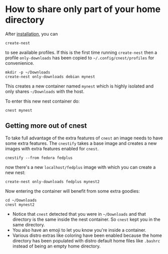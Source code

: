 How to share only part of your home directory
=============================================


After [installation](install.md), you can
```
create-nest
```
to see available profiles. If this is the first time
running `create-nest` then a profile `only-downloads` has been copied to
`~/.config/cnest/profiles` for convenienice.

```
mkdir -p ~/Downloads
create-nest only-downloads debian mynest
```
This creates a new container named `mynest` which is
highly isolated and only shares `~/Downloads` with the host.

To enter this new nest container do:
```
cnest mynest
```

## Getting more out of cnest

To take full advantage of the extra features of `cnest` an image needs to have
some extra features. The `cnestify` takes a base image and creates a new
images with extra features enabled for `cnest`.

```
cnestify --from fedora fedplus
```

now there's a new `localhost/fedplus` image with which you can create a new
nest:

```
create-nest only-downloads fedplus mynest2
```

Now entering the container will benefit from some extra goodies:

```
cd ~/Downloads
cnest mynest2
```

* Notice that `cnest` detected that you were in `~/Downloads` and that
  directory is the same inside the nest container. So `cnest` kept you in the
  same directory.
* You also have an emoji to let you know you're inside a container.
* Various distro extras like coloring have been enabled because the home
  directory has been populated with distro default home files like `.bashrc`
  instead of being an empty home directory.


